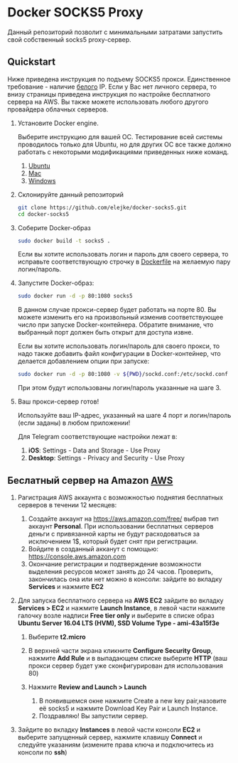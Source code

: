 # Docker SOCKS5 Proxy

Данный репозиторий позволит с минимальными затратами запустить свой собственный socks5 proxy-сервер.

## Quickstart

Ниже приведена инструкция по подъему SOCKS5 прокси. Единственное требование - наличие [белого](https://help.keenetic.net/hc/ru/articles/213965789-В-чем-отличие-белого-и-серого-IP-адреса-) IP. Если у Вас нет личного сервера, то внизу страницы приведена инструкция по настройке бесплатного сервера на AWS. Вы также можете использовать любого другого провайдера облачных серверов.

1. Установите Docker engine.
   
   Выберите инструкцию для вашей ОС. Тестирование всей системы проводилось только для Ubuntu, но для других ОС все также должно работать с некоторыми модификациями приведенных ниже команд.
 
   1. [Ubuntu](https://docs.docker.com/install/linux/docker-ce/ubuntu/#install-docker-ce)
   2. [Mac](https://docs.docker.com/docker-for-mac/install/)
   3. [Windows](https://docs.docker.com/docker-for-windows/install/)
   
2. Склонируйте данный репозиторий

   ```bash
   git clone https://github.com/elejke/docker-socks5.git
   cd docker-socks5
   ```
   
3. Соберите Docker-образ

   ```bash
   sudo docker build -t socks5 .
   ```
   
   Если вы хотите использовать логин и пароль для своего сервера, то исправьте соответствующую строчку в [Dockerfile](Dockerfile#L4) на желаемую пару логин/пароль.
   
4. Запустите Docker-образ:

   ```bash
   sudo docker run -d -p 80:1080 socks5
   ```
   
   В данном случае прокси-сервер будет работать на порте 80. Вы можете изменить его на произвольный изменив соответствующее число при запуске Docker-контейнера. Обратите внимание, что выбранный порт должен быть открыт для доступа извне.
   
   Если вы хотите использовать логин/пароль для своего прокси, то надо также добавить файл конфигурации в Docker-контейнер, что делается добавлением опции при запуске:
   
   ```bash
   sudo docker run -d -p 80:1080 -v ${PWD}/sockd.conf:/etc/sockd.conf socks5
   ```
   
   При этом будут использованы логин/пароль указанные на шаге 3.
   
5. Ваш прокси-сервер готов!

   Используйте ваш IP-адрес, указанный на шаге 4 порт и логин/пароль (если заданы) в любом приложении!
   
   Для Telegram соответствующие настройки лежат в: 
   
   1. **iOS**: Settings - Data and Storage - Use Proxy
   2. **Desktop**: Settings - Privacy and Security - Use Proxy
   
## Беслатный сервер на Amazon [AWS](https://aws.amazon.com)

1. Рагистрация AWS аккаунта с возможностью поднятия бесплатных серверов в течении 12 месяцев:
   
   1. Создайте аккаунт на https://aws.amazon.com/free/ выбрав тип аккаунт **Personal**. При использовании бесплатных серверов деньги с привязанной карты не будут расходоваться за исключением 1$, который будет снят при регистрации.
   2. Войдите в созданный акканут с помощью: https://console.aws.amazon.com
   3. Окончание регистрации и подтверждение возможности выделения ресурсов может занять до 24 часов. Проверить, закончилась она или нет можно в консоли: зайдите во вкладку **Services** и нажмите **EC2**

2. Для запуска бесплатного сервера на **AWS EC2** зайдите во вкладку **Services > EC2** и нажмите **Launch Instance**, в левой части нажмите галочку возле надписи **Free tier only** и выберите в списке образ **Ubuntu Server 16.04 LTS (HVM), SSD Volume Type - ami-43a15f3e**
    
   1. Выберите **t2.micro**
   2. В верхней части экрана кликните **Configure Security Group**, нажмите **Add Rule** и в выпадающем списке выберите **HTTP** (ваш прокси сервер будет уже сконфигурирован для использования 80) 
   3. Нажмите **Review and Launch > Launch**
      
      1. В появившемся окне нажмите Create a new key pair,назовите её socks5 и нажмите Download Key Pair и Launch Instance.
      2.  Поздравляю! Вы запустили сервер.

3. Зайдите во вкладку **Instances** в левой части консоли **EC2** и выберите запущенный сервер, нажмите клавишу **Connect** и следуйте указаниям (измените права ключа и подключитесь из консоли по **ssh**)
